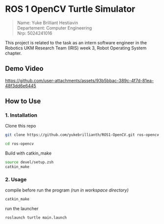 # ROS 1 OpenCV Turtle Simulator
> Name: Yuke Brilliant Hestiavin <br>
> Departement: Computer Engineering <br>
> Nrp: 5024241016

This project is related to the task as an intern software engineer in the Robotics UKM Research Team (IRIS) week 3, Robot Operating System chapter.

## Demo Video
https://github.com/user-attachments/assets/93b5bbac-389c-4f7d-81ea-48f3dd6e6445

## How to Use

### 1. Installation

Clone this repo

```bash
git clone https://github.com/yukebrillianth/ROS1-OpenCV.git ros-opencv

cd ros-opencv
```

Build with catkin_make

```bash
source devel/setup.zsh
catkin_make
```

### 2. Usage

compile before run the program
_(run in workspace directory)_

```bash
catkin_make
```

run the launcher

```bash
roslaunch turtle main.launch
```
